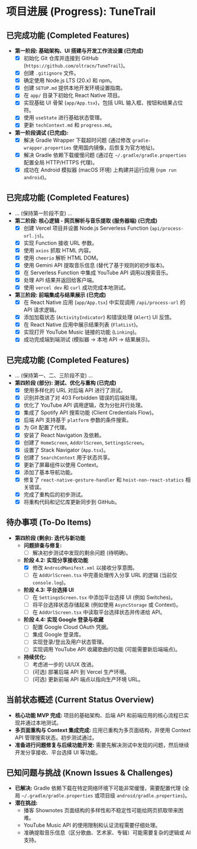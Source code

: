 # 项目进展 (Progress): TuneTrail

## 已完成功能 (Completed Features)

*   **第一阶段: 基础架构、UI 搭建与开发工作流设置 (已完成)**
    *   [x] 初始化 Git 仓库并连接到 GitHub (`https://github.com/oltracn/TuneTrail`)。
    *   [x] 创建 `.gitignore` 文件。
    *   [x] 确定使用 Node.js LTS (20.x) 和 npm。
    *   [x] 创建 `SETUP.md` 提供本地开发环境设置指南。
    *   [x] 在 `app/` 目录下初始化 React Native 项目。
    *   [x] 实现基础 UI 骨架 (`app/App.tsx`)，包括 URL 输入框、按钮和结果占位符。
    *   [x] 使用 `useState` 进行基础状态管理。
    *   [x] 更新 `techContext.md` 和 `progress.md`。
*   **第一阶段调试 (已完成):**
    *   [x] 解决 Gradle Wrapper 下载超时问题 (通过修改 `gradle-wrapper.properties` 使用国内镜像，后恢复为官方地址)。
    *   [x] 解决 Gradle 依赖下载缓慢问题 (通过在 `~/.gradle/gradle.properties` 配置全局 HTTP/HTTPS 代理)。
    *   [x] 成功在 Android 模拟器 (macOS 环境) 上构建并运行应用 (`npm run android`)。

## 已完成功能 (Completed Features)
*   ... (保持第一阶段不变) ...
*   **第二阶段: 核心逻辑 - 网页解析与音乐提取 (服务器端) (已完成)**
    *   [x] 创建 Vercel 项目并设置 Node.js Serverless Function (`api/process-url.js`)。
    *   [x] 实现 Function 接收 URL 参数。
    *   [x] 使用 `axios` 抓取 HTML 内容。
    *   [x] 使用 `cheerio` 解析 HTML DOM。
    *   [x] 使用 Gemini API 提取音乐信息 (替代了基于规则的初步版本)。
    *   [x] 在 Serverless Function 中集成 YouTube API 调用以搜索音乐。
    *   [x] 处理 API 结果并返回给客户端。
    *   [x] 使用 `vercel dev` 和 `curl` 成功完成本地测试。

*   **第三阶段: 前端集成与结果展示 (已完成)**
    *   [x] 在 React Native 应用 (`app/App.tsx`) 中实现调用 `/api/process-url` 的 API 请求逻辑。
    *   [x] 添加加载状态 (`ActivityIndicator`) 和错误处理 (`Alert`) UI 反馈。
    *   [x] 在 React Native 应用中展示结果列表 (`FlatList`)。
    *   [x] 实现打开 YouTube Music 链接的功能 (`Linking`)。
    *   [x] 成功完成端到端测试 (模拟器 -> 本地 API -> 结果展示)。

## 已完成功能 (Completed Features)
*   ... (保持第一、二、三阶段不变) ...
*   **第四阶段 (部分): 测试、优化与重构 (已完成)**
    *   [x] 使用多样化的 URL 对后端 API 进行了测试。
    *   [x] 识别并改进了对 403 Forbidden 错误的后端处理。
    *   [x] 优化了 YouTube API 调用逻辑，改为分批并行处理。
    *   [x] 集成了 Spotify API 搜索功能 (Client Credentials Flow)。
    *   [x] 后端 API 支持基于 `platform` 参数的条件搜索。
    *   [x] 为 Git 配置了代理。
    *   [x] 安装了 React Navigation 及依赖。
    *   [x] 创建了 `HomeScreen`, `AddUrlScreen`, `SettingsScreen`。
    *   [x] 设置了 Stack Navigator (`App.tsx`)。
    *   [x] 创建了 `SearchContext` 用于状态共享。
    *   [x] 更新了屏幕组件以使用 Context。
    *   [x] 添加了基本导航功能。
    *   [x] 修复了 `react-native-gesture-handler` 和 `hoist-non-react-statics` 相关错误。
    *   [x] 完成了重构后的初步测试。
    *   [x] 将重构代码和记忆库更新同步到 GitHub。

## 待办事项 (To-Do Items)

*   **第四阶段 (剩余): 迭代与新功能**
    *   **问题排查与修复:**
        *   [ ] 解决初步测试中发现的剩余问题 (待明确)。
    *   **阶段 4.2: 实现分享接收功能**
        *   [x] 修改 `AndroidManifest.xml` 以接收分享意图。
        *   [ ] 在 `AddUrlScreen.tsx` 中完善处理传入分享 URL 的逻辑 (当前仅 `console.log`)。
    *   **阶段 4.3: 平台选择 UI**
        *   [ ] 在 `SettingsScreen.tsx` 中添加平台选择 UI (例如 Switches)。
        *   [ ] 将平台选择状态存储起来 (例如使用 `AsyncStorage` 或 Context)。
        *   [ ] 在 `AddUrlScreen.tsx` 中读取平台选择状态并传递给 API。
    *   **阶段 4.4: 实现 Google 登录与收藏**
        *   [ ] 配置 Google Cloud OAuth 凭据。
        *   [ ] 集成 Google 登录库。
        *   [ ] 实现登录/登出及用户状态管理。
        *   [ ] 实现调用 YouTube API 收藏歌曲的功能 (可能需要新后端端点)。
    *   **持续优化:**
        *   [ ] 考虑进一步的 UI/UX 改进。
        *   [ ] (可选) 部署后端 API 到 Vercel 生产环境。
        *   [ ] (可选) 更新前端 API 端点以指向生产环境 URL。

## 当前状态概述 (Current Status Overview)

*   **核心功能 MVP 完成:** 项目的基础架构、后端 API 和前端应用的核心流程已实现并通过本地测试。
*   **多页面重构与 Context 集成完成:** 应用已重构为多页面结构，并使用 Context API 管理搜索状态。初步测试通过。
*   **准备进行问题修复与后续功能开发:** 需要先解决测试中发现的问题，然后继续开发分享接收、平台选择 UI 等功能。

## 已知问题与挑战 (Known Issues & Challenges)

*   **已解决:** Gradle 依赖下载在特定网络环境下可能非常缓慢，需要配置代理 (全局 `~/.gradle/gradle.properties` 或项目级 `android/gradle.properties`)。
*   **潜在挑战:**
    *   播客 Shownotes 页面结构的多样性和不稳定性可能给网页抓取带来困难。
    *   YouTube Music API 的使用限制和认证流程需要仔细处理。
    *   准确提取音乐信息（区分歌曲、艺术家、专辑）可能需要复杂的逻辑或 AI 支持。
